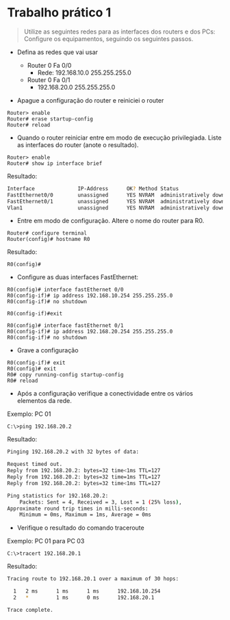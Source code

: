 # Trabalho prático 1

> Utilize as seguintes redes para as interfaces dos routers e dos PCs:
> Configure os equipamentos, seguindo os seguintes passos.

- Defina as redes que vai usar
  - Router 0 Fa 0/0
    - Rede: 192.168.10.0 255.255.255.0
  - Router 0 Fa 0/1
    - 192.168.20.0 255.255.255.0

- Apague a configuração do router e reiniciei o router

```batch
Router> enable
Router# erase startup-config
Router# reload
```

- Quando o router reiniciar entre em modo de execução privilegiada. Liste as interfaces do router (anote o resultado).

```batch
Router> enable
Router# show ip interface brief
```

Resultado:

```bash
Interface              IP-Address      OK? Method Status                Protocol
FastEthernet0/0        unassigned      YES NVRAM  administratively down down
FastEthernet0/1        unassigned      YES NVRAM  administratively down down
Vlan1                  unassigned      YES NVRAM  administratively down down
```

- Entre em modo de configuração. Altere o nome do router para R0.

```batch
Router# configure terminal
Router(config)# hostname R0
```

Resultado:

```batch
R0(config)#
```

- Configure as duas interfaces FastEthernet:

```batch
R0(config)# interface fastEthernet 0/0
R0(config-if)# ip address 192.168.10.254 255.255.255.0
R0(config-if)# no shutdown

R0(config-if)#exit

R0(config)# interface fastEthernet 0/1
R0(config-if)# ip address 192.168.20.254 255.255.255.0
R0(config-if)# no shutdown
```

- Grave a configuração

```batch
R0(config-if)# exit
R0(config)# exit
R0# copy running-config startup-config
R0# reload
```

- Após a configuração verifique a conectividade entre os vários elementos da rede.

Exemplo: PC 01

```batch
C:\>ping 192.168.20.2
```

Resultado:

```bash
Pinging 192.168.20.2 with 32 bytes of data:

Request timed out.
Reply from 192.168.20.2: bytes=32 time<1ms TTL=127
Reply from 192.168.20.2: bytes=32 time=1ms TTL=127
Reply from 192.168.20.2: bytes=32 time<1ms TTL=127

Ping statistics for 192.168.20.2:
    Packets: Sent = 4, Received = 3, Lost = 1 (25% loss),
Approximate round trip times in milli-seconds:
    Minimum = 0ms, Maximum = 1ms, Average = 0ms
```

- Verifique o resultado do comando traceroute

Exemplo: PC 01 para PC 03

```batch
C:\>tracert 192.168.20.1
```

Resultado:

```bash
Tracing route to 192.168.20.1 over a maximum of 30 hops:

  1   2 ms      1 ms      1 ms      192.168.10.254
  2   *         1 ms      0 ms      192.168.20.1

Trace complete.
```
